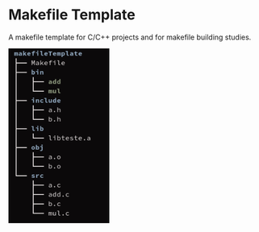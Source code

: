 # Makefile Template
<p>A makefile template for C/C++ projects and for makefile building studies. </p>
<div align="left">
    <a href="#">
        <img width="200px" alt="directories"
     src="2022-03-30_21-39.png">
     </a>
 </div>
